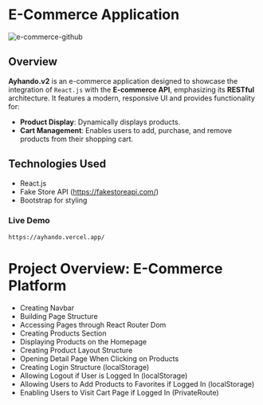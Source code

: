 # E-Commerce Application

![e-commerce-github](https://github.com/ayhanmetin/ayhando.v2/assets/108268012/9c115fda-98ab-4c30-a93a-d2d322cc06b4)


## Overview

**Ayhando.v2** is an e-commerce application designed to showcase the integration of `React.js` with the  **E-commerce API**, emphasizing its **RESTful** architecture. It features a modern, responsive UI and provides functionality for:
- **Product Display**: Dynamically displays products.
- **Cart Management**: Enables users to add, purchase, and remove products from their shopping cart.


## Technologies Used

- React.js
- Fake Store API (https://fakestoreapi.com/)
- Bootstrap for styling

### Live Demo

```
https://ayhando.vercel.app/
```
# Project Overview: E-Commerce Platform
- Creating Navbar
- Building Page Structure
- Accessing Pages through React Router Dom
- Creating Products Section
- Displaying Products on the Homepage
- Creating Product Layout Structure
- Opening Detail Page When Clicking on Products
- Creating Login Structure (localStorage)
- Allowing Logout if User is Logged In (localStorage)
- Allowing Users to Add Products to Favorites if Logged In (localStorage)
- Enabling Users to Visit Cart Page if Logged In (PrivateRoute)
